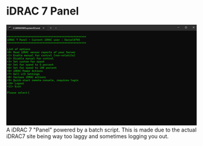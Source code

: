 # iDRAC 7 Panel
<img align="bottom" src="https://github.com/Daniel224455/iDRAC-7-Panel/blob/main/pictures/iDRAC7Panel-MainMenu.png" alt="how the panel looks">
A iDRAC 7 "Panel" powered by a batch script. This is made due to the actual iDRAC7 site being way too laggy and sometimes logging you out.
